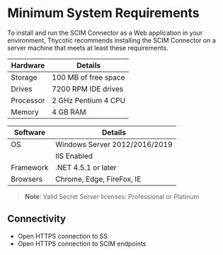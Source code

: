 [title]: # (System Requirements)
[tags]: # (minimum)
[priority]: # (101)
# Minimum System Requirements

To install and run the SCIM Connector as a Web application in your environment, Thycotic recommends installing the SCIM Connector on a server machine that meets at least these requirements.

| Hardware | Details |
| ----- | ----- |
| Storage  | 100 MB of free space |
| Drives | 7200 RPM IDE drives |
| Processor | 2 GHz Pentium 4 CPU |
| Memory | 4 GB RAM |

| Software | Details |
| ----- | ----- |
| OS | Windows Server 2012/2016/2019 |
|  | IIS Enabled |
| Framework | .NET 4.5.1 or later |
| Browsers | Chrome, Edge, FireFox, IE |

>**Note**: Valid Secret Server licenses: Professional or Platinum

## Connectivity

* Open HTTPS connection to SS
* Open HTTPS connection to SCIM endpoints
